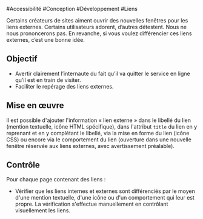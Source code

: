 
#Accessibilité #Conception #Développement #Liens

Certains créateurs de sites aiment ouvrir des nouvelles fenêtres pour les liens externes. Certains utilisateurs adorent, d’autres détestent. Nous ne nous prononcerons pas. En revanche, si vous voulez différencier ces liens externes, c’est une bonne idée.

Objectif
--------

*   Avertir clairement l’internaute du fait qu’il va quitter le service en ligne qu’il est en train de visiter.
*   Faciliter le repérage des liens externes.

Mise en œuvre
-------------

Il est possible d'ajouter l'information « lien externe » dans le libellé du lien (mention textuelle, icône HTML spécifique), dans l'attribut `title` du lien en y reprenant et en y complétant le libellé, via la mise en forme du lien (icône CSS) ou encore via le comportement du lien (ouverture dans une nouvelle fenêtre réservée aux liens externes, avec avertissement préalable).

Contrôle
--------

Pour chaque page contenant des liens :

*   Vérifier que les liens internes et externes sont différenciés par le moyen d'une mention textuelle, d'une icône ou d'un comportement qui leur est propre. La vérification s'effectue manuellement en contrôlant visuellement les liens.

